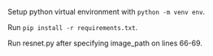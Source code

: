 Setup python virtual environment with `python -m venv env`.

Run `pip install -r requirements.txt`.

Run resnet.py after specifying image_path on lines 66-69.

